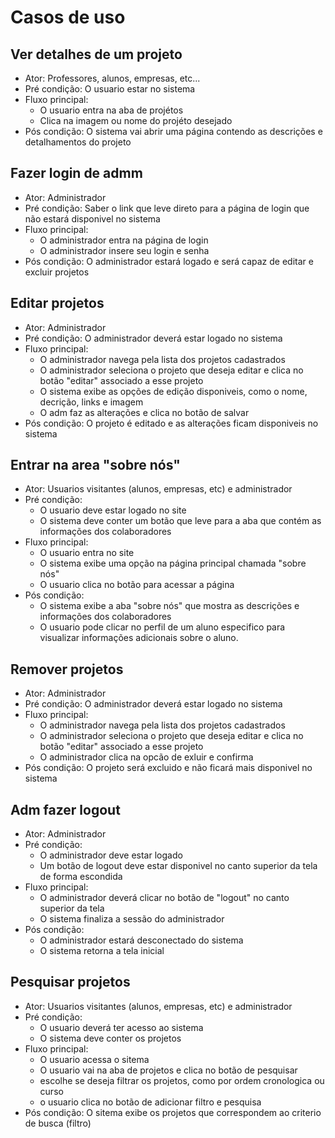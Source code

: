 # Casos de uso

## Ver detalhes de um projeto
* Ator: Professores, alunos, empresas, etc...
* Pré condição: O usuario estar no sistema
* Fluxo principal:
  - O usuario entra na aba de projétos
  - Clica na imagem ou nome do projéto desejado
* Pós condição: O sistema vai abrir uma página contendo as descrições e detalhamentos do projeto

## Fazer login de admm
* Ator: Administrador
* Pré condição: Saber o link que leve direto para a página de login que não estará disponivel no sistema
* Fluxo principal:
  - O administrador entra na página de login
  - O administrador insere seu login e senha 
* Pós condição: O administrador estará logado e será capaz de editar e excluir projetos

## Editar projetos
* Ator: Administrador
* Pré condição: O administrador deverá estar logado no sistema
* Fluxo principal:
  - O administrador navega pela lista dos projetos cadastrados
  - O administrador seleciona o projeto que deseja editar e clica no botão "editar" associado a esse projeto
  - O sistema exibe as opções de edição disponiveis, como o nome, decrição, links e imagem
  - O adm faz as alterações e clica no botão de salvar
* Pós condição: O projeto é editado e as alterações ficam disponiveis no sistema

## Entrar na area "sobre nós"
* Ator:  Usuarios visitantes (alunos, empresas, etc) e administrador 
* Pré condição:
  - O usuario deve estar logado no site
  - O sistema deve conter um botão que leve para a aba que contém as informações dos colaboradores
* Fluxo principal:
  - O usuario entra no site
  - O sistema exibe uma opção na página principal chamada "sobre nós"
  - O usuario clica no botão para acessar a página
* Pós condição:
  - O sistema exibe a aba "sobre nós" que mostra as descrições e informações dos colaboradores
  - O usuario pode clicar no perfil de um aluno especifico para visualizar informações adicionais sobre o aluno.

## Remover projetos
* Ator: Administrador
* Pré condição: O administrador deverá estar logado no sistema
* Fluxo principal:
  - O administrador navega pela lista dos projetos cadastrados
  - O administrador seleciona o projeto que deseja editar e clica no botão "editar" associado a esse projeto
  - O administrador clica na opcão de exluir e confirma
* Pós condição: O projeto será excluido e não ficará mais disponivel no sistema

## Adm fazer logout
* Ator: Administrador 
* Pré condição:
  - O administrador deve estar logado
  - Um botão de logout deve estar disponivel no canto superior da tela de forma escondida 
* Fluxo principal:
  - O administrador deverá clicar no botão de "logout" no canto superior da tela
  - O sistema finaliza a sessão do administrador
* Pós condição:
  - O administrador estará desconectado do sistema
  - O sistema retorna a tela inicial

## Pesquisar projetos
* Ator: Usuarios visitantes (alunos, empresas, etc) e administrador 
* Pré condição:
  - O usuario deverá ter acesso ao sistema
  - O sistema deve conter os projetos
* Fluxo principal:
  - O usuario acessa o sitema
  - O usuario vai na aba de projetos e clica no botão de pesquisar
  - escolhe se deseja filtrar os projetos, como por ordem cronologica ou curso
  - o usuario clica no botão de adicionar filtro e pesquisa
* Pós condição: O sitema exibe os projetos que correspondem ao criterio de busca (filtro)

